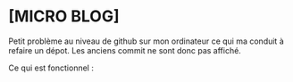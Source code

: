 # [MICRO BLOG]

Petit problème au niveau de github sur mon ordinateur ce qui ma conduit à refaire un dépot. 
Les anciens commit ne sont donc pas affiché.

Ce qui est fonctionnel : 



